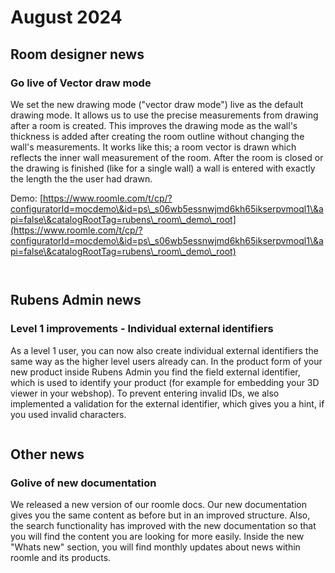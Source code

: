 # August 2024

## Room designer news

### Go live of Vector draw mode

We set the new drawing mode ("vector draw mode") live as the default drawing mode. It allows us to use the precise measurements from drawing after a room is created. This improves the drawing mode as the wall's thickness is added after creating the room outline without changing the wall's measurements. It works like this; a room vector is drawn which reflects the inner wall measurement of the room. After the room is closed or the drawing is finished (like for a single wall) a wall is entered with exactly the length the the user had drawn.

Demo: [https://www.roomle.com/t/cp/?configuratorId=mocdemo\&id=ps\_s06wb5essnwjmd6kh65ikserpvmoql1\&api=false\&catalogRootTag=rubens\_room\_demo\_root](https://www.roomle.com/t/cp/?configuratorId=mocdemo\&id=ps\_s06wb5essnwjmd6kh65ikserpvmoql1\&api=false\&catalogRootTag=rubens\_room\_demo\_root)

<figure><img src="../.gitbook/assets/f7b2c0b0-c841-4bae-8b24-973b6b67f912.png" alt=""><figcaption></figcaption></figure>

<figure><img src="../.gitbook/assets/d9593901-75c1-4236-bb32-6041f16a3366.png" alt=""><figcaption></figcaption></figure>

## Rubens Admin news

### Level 1 improvements - Individual external identifiers

As a level 1 user, you can now also create individual external identifiers the same way as the higher level users already can. In the product form of your new product inside Rubens Admin you find the field external identifier, which is used to identify your product (for example for embedding your 3D viewer in your webshop). To prevent entering invalid IDs, we also implemented a validation for the external identifier, which gives you a hint, if you used invalid characters.

<figure><img src="../.gitbook/assets/d7618512-09f9-4fd8-8a6f-d54899960178.png" alt=""><figcaption></figcaption></figure>



## Other news

### Golive of new documentation

We released a new version of our roomle docs. Our new documentation gives you the same content as before but in an improved structure. Also, the search functionality has improved with the new documentation so that you will find the content you are looking for more easily. Inside the new "Whats new" section, you will find monthly updates about news within roomle and its products.

